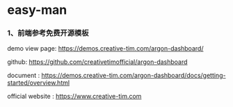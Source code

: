 # easy-man

### 1、前端参考免费开源模板
demo view page: https://demos.creative-tim.com/argon-dashboard/

github: https://github.com/creativetimofficial/argon-dashboard

document : https://demos.creative-tim.com/argon-dashboard/docs/getting-started/overview.html

official website : https://www.creative-tim.com
